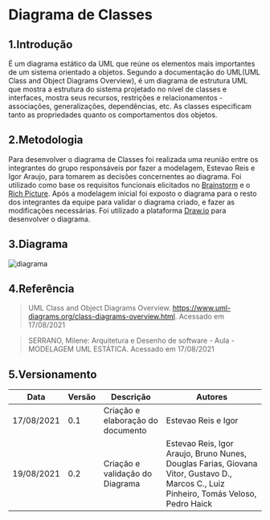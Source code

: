 # Diagrama de Classes

## 1.Introdução
É um diagrama estático da UML que reúne os elementos mais importantes de um sistema orientado a objetos. Segundo a documentação do UML(UML Class and Object Diagrams Overview), é um diagrama de estrutura UML que mostra a estrutura do sistema projetado no nível de classes e interfaces, mostra seus recursos, restrições e relacionamentos - associações, generalizações, dependências, etc. As classes especificam tanto as propriedades quanto os
comportamentos dos objetos.

## 2.Metodologia
Para desenvolver o diagrama de Classes  foi realizada uma reunião entre os integrantes do grupo responsáveis por fazer a modelagem, Estevao Reis e Igor Araujo, para tomarem as decisões concernentes ao diagrama. Foi utilizado como base os requisitos funcionais elicitados no [Brainstorm](../desenhoSoftwareBase/brainstorm.md) e o [Rich Picture](../desenhoSoftwareBase/richPicture.md). Após a modelagem inicial foi exposto o diagrama para o resto dos integrantes da equipe para validar o diagrama criado, e fazer as modificações necessárias.
Foi utilizado a plataforma [Draw.io](https://drive.google.com/file/d/1dt8ggdwC1ahrc1oggNsJoguB2Yem8C3P/view?usp=sharing) para desenvolver o diagrama.

## 3.Diagrama
![diagrama](https://i.imgur.com/zNwVOKz.png)

## 4.Referência
> UML Class and Object Diagrams Overview. https://www.uml-diagrams.org/class-diagrams-overview.html. Acessado em 17/08/2021

> SERRANO, Milene: Arquitetura e Desenho de software - Aula - MODELAGEM UML ESTÁTICA. Acessado em 17/08/2021

## 5.Versionamento

| Data       | Versão | Descrição                         | Autores     |
| ---------- | ------ | --------------------------------- | ----------- |
| 17/08/2021 |  0.1   | Criação e elaboração do documento | Estevao Reis e Igor |
| 19/08/2021 |  0.2   | Criação e validação do Diagrama   | Estevao Reis, Igor Araujo, Bruno Nunes, Douglas Farias, Giovana Vitor, Gustavo D.,  Marcos C., Luiz Pinheiro, Tomás Veloso, Pedro Haick|
